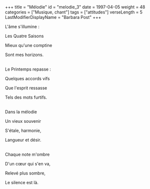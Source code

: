 +++
title = "Mélodie"
id = "melodie_3"
date = 1997-04-05
weight = 48
categories = ["Musique, chant"]
tags = ["attitudes"]
verseLength = 5
LastModifierDisplayName = "Barbara Post"
+++

L'âme s'illumine :

Les Quatre Saisons

Mieux qu'une comptine

Sont mes horizons.

 \
Le Printemps repasse :

Quelques accords vifs

Que l'esprit ressasse

Tels des mots furtifs.

 \
Dans la mélodie

Un vieux souvenir

S'étale, harmonie,

Langueur et désir.

 \
Chaque note m'ombre

D'un cœur qui s'en va,

Relevé plus sombre,

Le silence est là.
